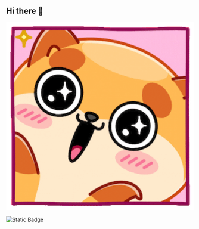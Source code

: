 ## Hi there 👋

<img src="https://github.com/Cheid66/Cheid66/blob/main/file_53099.gif" alt="The Unlimited" width="600">


![Static Badge](https://img.shields.io/badge/Cheid-Python-brightgreen?style=for-the-badge&logo=python&logoColor=Light%20green)
